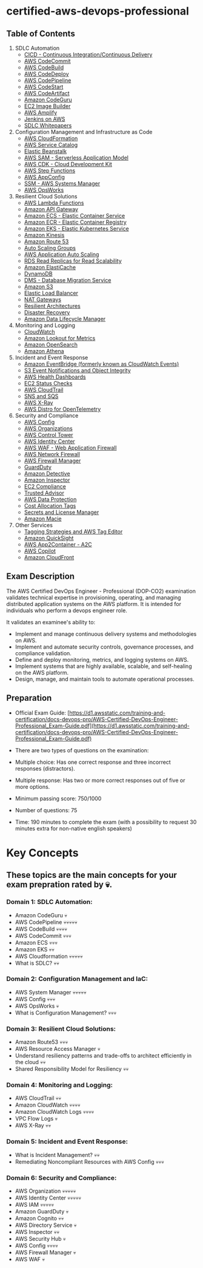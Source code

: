 # certified-aws-devops-professional

## Table of Contents

1. SDLC Automation
    - [CICD - Continuous Integration/Continuous Delivery](01-sdlc-automation/cicd.md)
    - [AWS CodeCommit](01-sdlc-automation/codecommit.md)
    - [AWS CodeBuild](01-sdlc-automation/codebuild.md)
    - [AWS CodeDeploy](01-sdlc-automation/codedeploy.md)
    - [AWS CodePipeline](01-sdlc-automation/codepipeline.md)
    - [AWS CodeStart](01-sdlc-automation/codestar.md)
    - [AWS CodeArtifact](01-sdlc-automation/codeartifact.md)
    - [Amazon CodeGuru](01-sdlc-automation/codeguru.md)
    - [EC2 Image Builder](01-sdlc-automation/ec2-image-builder.md)
    - [AWS Amplify](01-sdlc-automation/amplify.md)
    - [Jenkins on AWS](01-sdlc-automation/jenkins.md)
    - [SDLC Whitepapers](01-sdlc-automation/whitepapers.md)
2. Configuration Management and Infrastructure as Code
    - [AWS CloudFormation](02-configuration-management-and-iac/cloudformation.md)
    - [AWS Service Catalog](02-configuration-management-and-iac/service-catalog.md)
    - [Elastic Beanstalk](02-configuration-management-and-iac/eb.md)
    - [AWS SAM - Serverless Application Model](02-configuration-management-and-iac/sam.md)
    - [AWS CDK - Cloud Development Kit](02-configuration-management-and-iac/cdk.md)
    - [AWS Step Functions](02-configuration-management-and-iac/step-functions.md)
    - [AWS AppConfig](02-configuration-management-and-iac/appconfig.md)
    - [SSM - AWS Systems Manager](02-configuration-management-and-iac/ssm.md)
    - [AWS OpsWorks](02-configuration-management-and-iac/opsworks.md)
3. Resilient Cloud Solutions
    - [AWS Lambda Functions](03-resilient-cloud-solutions/lamdba.md)
    - [Amazon API Gateway](03-resilient-cloud-solutions/api-gw.md)
    - [Amazon ECS - Elastic Container Service](03-resilient-cloud-solutions/ecs.md)
    - [Amazon ECR - Elastic Container Registry](03-resilient-cloud-solutions/erc.md)
    - [Amazon EKS - Elastic Kubernetes Service](03-resilient-cloud-solutions/eks.md)
    - [Amazon Kinesis](03-resilient-cloud-solutions/kinesis.md)
    - [Amazon Route 53](03-resilient-cloud-solutions/route53.md)
    - [Auto Scaling Groups](03-resilient-cloud-solutions/asg.md)
    - [AWS Application Auto Scaling](03-resilient-cloud-solutions/application-auto-scaling.md)
    - [RDS Read Replicas for Read Scalability](03-resilient-cloud-solutions/rds-read-replicas.md)
    - [Amazon ElastiCache](03-resilient-cloud-solutions/elasticache.md)
    - [DynamoDB](03-resilient-cloud-solutions/dynamodb.md)
    - [DMS - Database Migration Service](03-resilient-cloud-solutions/dms.md)
    - [Amazon S3](03-resilient-cloud-solutions/s3.md)
    - [Elastic Load Balancer](03-resilient-cloud-solutions/elb.md)
    - [NAT Gateways](03-resilient-cloud-solutions/nat.md)
    - [Resilient Architectures](03-resilient-cloud-solutions/resilient-architectures.md)
    - [Disaster Recovery](03-resilient-cloud-solutions/disaster-recovery.md)
    - [Amazon Data Lifecycle Manager](03-resilient-cloud-solutions/amazon-data-lifecycle-manager.md)
4. Monitoring and Logging
    - [CloudWatch](04-monitoring-and-logging/cloudwatch.md)
    - [Amazon Lookout for Metrics](04-monitoring-and-logging/lookout.md)
    - [Amazon OpenSearch](04-monitoring-and-logging/opensearch.md)
    - [Amazon Athena](04-monitoring-and-logging/athena.md)
5. Incident and Event Response
    - [Amazon EventBridge (formerly known as CloudWatch Events)](05-incident-and-event-response/eventbridge.md)
    - [S3 Event Notifications and Object Integrity](05-incident-and-event-response/s3-event-notifications.md)
    - [AWS Health Dashboards](05-incident-and-event-response/health-dashboards.md)
    - [EC2 Status Checks](05-incident-and-event-response/ec2-status-checks.md)
    - [AWS CloudTrail](05-incident-and-event-response/cloudtrail.md)
    - [SNS and SQS](05-incident-and-event-response/sns-sqs.md)
    - [AWS X-Ray](05-incident-and-event-response/x-ray.md)
    - [AWS Distro for OpenTelemetry](05-incident-and-event-response/aws-distro-for-opentelemetry.md)
6. Security and Compliance
    - [AWS Config](06-security-and-compliance/config.md)
    - [AWS Organizations](06-security-and-compliance/organizations.md)
    - [AWS Control Tower](06-security-and-compliance/control-tower.md)
    - [AWS Identity Center](06-security-and-compliance/identity-center.md)
    - [AWS WAF - Web Application Firewall](06-security-and-compliance/waf.md)
    - [AWS Network Firewall](06-security-and-compliance/network-firewall.md)
    - [AWS Firewall Manager](06-security-and-compliance/firewall-manager.md)
    - [GuardDuty](06-security-and-compliance/guard-duty.md)
    - [Amazon Detective](06-security-and-compliance/amazon-detective.md)
    - [Amazon Inspector](06-security-and-compliance/amazon-inspector.md)
    - [EC2 Compliance](06-security-and-compliance/ec2-compliance.md)
    - [Trusted Advisor](06-security-and-compliance/trusted-advisor.md)
    - [AWS Data Protection](06-security-and-compliance/data-protection.md)
    - [Cost Allocation Tags](06-security-and-compliance/cost-allocation-tags.md)
    - [Secrets and License Manager](06-security-and-compliance/manager.md)
    - [Amazon Macie](06-security-and-compliance/macie.md)
7. Other Services
    - [Tagging Strategies and AWS Tag Editor](07-other-services/tagging.md)
    - [Amazon QuickSight](07-other-services/amazon-quicksight.md)
    - [AWS App2Container - A2C](07-other-services/aws-a2c.md)
    - [AWS Copilot](07-other-services/aws-copilot.md)
    - [Amazon CloudFront](07-other-services/cloudfront.md)

## Exam Description

The AWS Certified DevOps Engineer - Professional (DOP-CO2) examination validates technical expertise in provisioning, operating, and managing distributed application systems on the AWS platform. It is intended for individuals who perform a devops engineer role.

It validates an examinee's ability to:

- Implement and manage continuous delivery systems and methodologies on AWS.
- Implement and automate security controls, governance processes, and compliance validation.
- Define and deploy monitoring, metrics, and logging systems on AWS.
- Implement systems that are highly available, scalable, and self-healing on the AWS platform.
- Design, manage, and maintain tools to automate operational processes.

## Preparation

- Official Exam Guide: [https://d1.awsstatic.com/training-and-certification/docs-devops-pro/AWS-Certified-DevOps-Engineer-Professional_Exam-Guide.pdf](https://d1.awsstatic.com/training-and-certification/docs-devops-pro/AWS-Certified-DevOps-Engineer-Professional_Exam-Guide.pdf)

- There are two types of questions on the examination:

- Multiple choice: Has one correct response and three incorrect responses (distractors).
- Multiple response: Has two or more correct responses out of five or more options.

- Minimum passing score: 750/1000

- Number of questions: 75

- Time: 190 minutes to complete the exam (with a possibility to request 30 minutes extra for non-native english speakers)


# Key Concepts
## These topics are the main concepts for your exam prepration rated by 💀.

### Domain 1: SDLC Automation:

- Amazon CodeGuru 💀
- AWS CodePipeline 💀💀💀💀💀
- AWS CodeBuild 💀💀💀💀
- AWS CodeCommit 💀💀💀
- Amazon ECS 💀💀💀
- Amazon EKS 💀💀
- AWS Cloudformation 💀💀💀💀💀
- What is SDLC? 💀💀

### Domain 2: Configuration Management and IaC:

- AWS System Manager 💀💀💀💀💀
- AWS Config 💀💀💀
- AWS OpsWorks 💀
- What is Configuration Management? 💀💀💀

### Domain 3: Resilient Cloud Solutions:

- Amazon Route53 💀💀💀
- AWS Resource Access Manager 💀
- Understand resiliency patterns and trade-offs to architect efficiently in the cloud 💀💀
- Shared Responsibility Model for Resiliency 💀💀

### Domain 4: Monitoring and Logging:

- AWS CloudTrail 💀💀
- Amazon CloudWatch 💀💀💀💀
- Amazon CloudWatch Logs 💀💀💀💀
- VPC Flow Logs 💀
- AWS X-Ray 💀💀

### Domain 5: Incident and Event Response:

- What is Incident Management? 💀💀
- Remediating Noncompliant Resources with AWS Config 💀💀💀

### Domain 6: Security and Compliance:

- AWS Organization 💀💀💀💀💀
- AWS Identity Center 💀💀💀💀💀
- AWS IAM 💀💀💀💀💀
- Amazon GuardDuty 💀
- Amazon Cognito 💀💀
- AWS Directory Service 💀
- AWS Inspector 💀💀
- AWS Security Hub 💀
- AWS Config 💀💀💀💀
- AWS Firewall Manager 💀
- AWS WAF 💀

